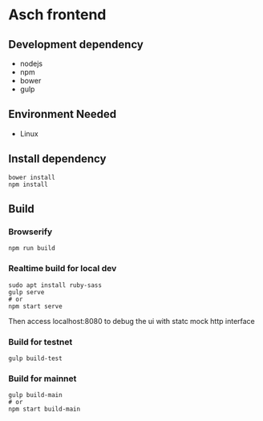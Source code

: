 # Asch frontend

## Development dependency

- nodejs
- npm
- bower
- gulp

## Environment Needed

- Linux

## Install dependency

```
bower install
npm install
```

## Build

### Browserify

```
npm run build
```

### Realtime build for local dev

```
sudo apt install ruby-sass
gulp serve
# or
npm start serve
```

Then access localhost:8080 to debug the ui with statc mock http interface

### Build for testnet

```
gulp build-test
```

### Build for mainnet

```
gulp build-main
# or
npm start build-main
```